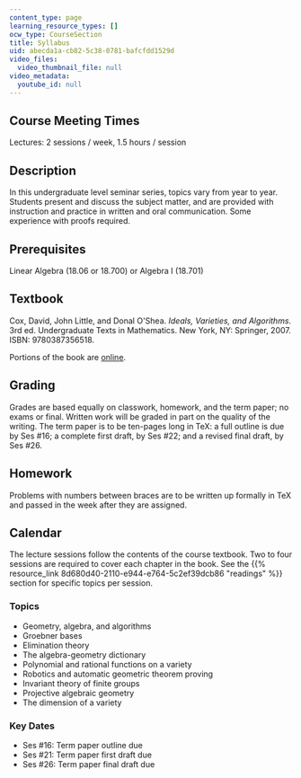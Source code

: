 ```yaml
---
content_type: page
learning_resource_types: []
ocw_type: CourseSection
title: Syllabus
uid: abecda1a-cb82-5c38-0781-bafcfdd1529d
video_files:
  video_thumbnail_file: null
video_metadata:
  youtube_id: null
---
```


Course Meeting Times
--------------------

Lectures: 2 sessions / week, 1.5 hours / session

Description
-----------

In this undergraduate level seminar series, topics vary from year to year. Students present and discuss the subject matter, and are provided with instruction and practice in written and oral communication. Some experience with proofs required.

Prerequisites
-------------

Linear Algebra (18.06 or 18.700) or Algebra I (18.701)

Textbook
--------

Cox, David, John Little, and Donal O'Shea. _Ideals, Varieties, and Algorithms_. 3rd ed. Undergraduate Texts in Mathematics. New York, NY: Springer, 2007. ISBN: 9780387356518.

Portions of the book are [online](http://books.google.com/books?id=yCsDO425PC0C&printsec=frontcover&dq=Ideals,+Varieties,+and+Algorithms#PPA85,M1).

Grading
-------

Grades are based equally on classwork, homework, and the term paper; no exams or final. Written work will be graded in part on the quality of the writing. The term paper is to be ten-pages long in TeX: a full outline is due by Ses #16; a complete first draft, by Ses #22; and a revised final draft, by Ses #26.

Homework
--------

Problems with numbers between braces are to be written up formally in TeX and passed in the week after they are assigned.

Calendar
--------

The lecture sessions follow the contents of the course textbook. Two to four sessions are required to cover each chapter in the book. See the {{% resource_link 8d680d40-2110-e944-e764-5c2ef39dcb86 "readings" %}} section for specific topics per session.

### Topics

*   Geometry, algebra, and algorithms
*   Groebner bases
*   Elimination theory
*   The algebra-geometry dictionary
*   Polynomial and rational functions on a variety
*   Robotics and automatic geometric theorem proving
*   Invariant theory of finite groups
*   Projective algebraic geometry
*   The dimension of a variety

### Key Dates

*   Ses #16: Term paper outline due
*   Ses #21: Term paper first draft due
*   Ses #26: Term paper final draft due